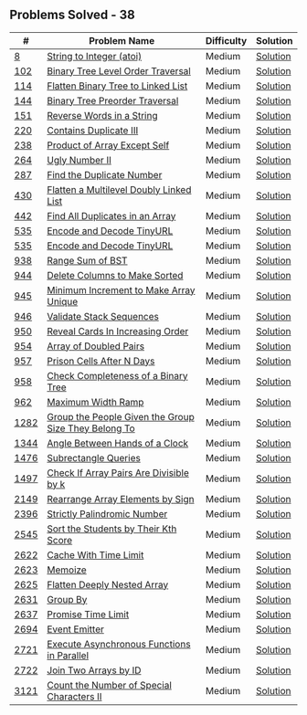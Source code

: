 ## Problems Solved - 38

| # | Problem Name | Difficulty | Solution |
| ---- | ------------ | ---------- | ----------- |  
| <a href="/Medium/8  String to Integer (atoi)/">8</a> |  <a href="/Medium/8  String to Integer (atoi)">String to Integer (atoi)</a>| Medium | <a href="/Medium/8  String to Integer (atoi)/stringToInteger(atoi).js">Solution</a> | 
| <a href="/Medium/102  Binary Tree Level Order Traversal/">102</a> |  <a href="/Medium/102  Binary Tree Level Order Traversal">Binary Tree Level Order Traversal</a>| Medium | <a href="/Medium/102  Binary Tree Level Order Traversal/binaryTreeLevelOrderTraversal.js">Solution</a> | 
| <a href="/Medium/114  Flatten Binary Tree to Linked List/">114</a> |  <a href="/Medium/114  Flatten Binary Tree to Linked List">Flatten Binary Tree to Linked List</a>| Medium | <a href="/Medium/114  Flatten Binary Tree to Linked List/flattenBinaryTreeToLinkedList.js">Solution</a> | 
| <a href="/Medium/144  Binary Tree Preorder Traversal/">144</a> |  <a href="/Medium/144  Binary Tree Preorder Traversal">Binary Tree Preorder Traversal</a>| Medium | <a href="/Medium/144  Binary Tree Preorder Traversal/binaryTreePreorderTraversal.js">Solution</a> | 
| <a href="/Medium/151  Reverse Words in a String/">151</a> |  <a href="/Medium/151  Reverse Words in a String">Reverse Words in a String</a>| Medium | <a href="/Medium/151  Reverse Words in a String/reverseWordsInAString.js">Solution</a> | 
| <a href="/Medium/220  Contains Duplicate III/">220</a> |  <a href="/Medium/220  Contains Duplicate III">Contains Duplicate III</a>| Medium | <a href="/Medium/220  Contains Duplicate III/containsDuplicateIii.js">Solution</a> | 
| <a href="/Medium/238  Product of Array Except Self/">238</a> |  <a href="/Medium/238  Product of Array Except Self">Product of Array Except Self</a>| Medium | <a href="/Medium/238  Product of Array Except Self/productOfArrayExceptSelf.js">Solution</a> | 
| <a href="/Medium/264  Ugly Number II/">264</a> |  <a href="/Medium/264  Ugly Number II">Ugly Number II</a>| Medium | <a href="/Medium/264  Ugly Number II/uglyNumberIi.js">Solution</a> | 
| <a href="/Medium/287 Find the Duplicate Number/">287</a> |  <a href="/Medium/287 Find the Duplicate Number">Find the Duplicate Number</a>| Medium | <a href="/Medium/287 Find the Duplicate Number/findTheDuplicateNumber.js">Solution</a> | 
| <a href="/Medium/430  Flatten a Multilevel Doubly Linked List/">430</a> |  <a href="/Medium/430  Flatten a Multilevel Doubly Linked List">Flatten a Multilevel Doubly Linked List</a>| Medium | <a href="/Medium/430  Flatten a Multilevel Doubly Linked List/flattenAMultilevelDoublyLinkedList.js">Solution</a> | 
| <a href="/Medium/442 Find All Duplicates in an Array/">442</a> |  <a href="/Medium/442 Find All Duplicates in an Array">Find All Duplicates in an Array</a>| Medium | <a href="/Medium/442 Find All Duplicates in an Array/findAllDuplicatesInAnArray.js">Solution</a> | 
| <a href="/Medium/535  Encode and Decode TinyURL/">535</a> |  <a href="/Medium/535  Encode and Decode TinyURL">Encode and Decode TinyURL</a>| Medium | <a href="/Medium/535  Encode and Decode TinyURL/encodeAndDecodeTinyurl.js">Solution</a> | 
| <a href="/Medium/535 Encode and Decode TinyURL/">535</a> |  <a href="/Medium/535 Encode and Decode TinyURL">Encode and Decode TinyURL</a>| Medium | <a href="/Medium/535 Encode and Decode TinyURL/encodeAndDecodeTinyurl.js">Solution</a> | 
| <a href="/Medium/938  Range Sum of BST/">938</a> |  <a href="/Medium/938  Range Sum of BST">Range Sum of BST</a>| Medium | <a href="/Medium/938  Range Sum of BST/rangeSumOfBst.js">Solution</a> | 
| <a href="/Medium/944  Delete Columns to Make Sorted/">944</a> |  <a href="/Medium/944  Delete Columns to Make Sorted">Delete Columns to Make Sorted</a>| Medium | <a href="/Medium/944  Delete Columns to Make Sorted/deleteColumnsToMakeSorted.js">Solution</a> | 
| <a href="/Medium/945  Minimum Increment to Make Array Unique/">945</a> |  <a href="/Medium/945  Minimum Increment to Make Array Unique">Minimum Increment to Make Array Unique</a>| Medium | <a href="/Medium/945  Minimum Increment to Make Array Unique/minimumIncrementToMakeArrayUnique.js">Solution</a> | 
| <a href="/Medium/946  Validate Stack Sequences/">946</a> |  <a href="/Medium/946  Validate Stack Sequences">Validate Stack Sequences</a>| Medium | <a href="/Medium/946  Validate Stack Sequences/validateStackSequences.js">Solution</a> | 
| <a href="/Medium/950  Reveal Cards In Increasing Order/">950</a> |  <a href="/Medium/950  Reveal Cards In Increasing Order">Reveal Cards In Increasing Order</a>| Medium | <a href="/Medium/950  Reveal Cards In Increasing Order/revealCardsInIncreasingOrder.js">Solution</a> | 
| <a href="/Medium/954  Array of Doubled Pairs/">954</a> |  <a href="/Medium/954  Array of Doubled Pairs">Array of Doubled Pairs</a>| Medium | <a href="/Medium/954  Array of Doubled Pairs/arrayOfDoubledPairs.js">Solution</a> | 
| <a href="/Medium/957  Prison Cells After N Days/">957</a> |  <a href="/Medium/957  Prison Cells After N Days">Prison Cells After N Days</a>| Medium | <a href="/Medium/957  Prison Cells After N Days/prisonCellsAfterNDays.js">Solution</a> | 
| <a href="/Medium/958  Check Completeness of a Binary Tree/">958</a> |  <a href="/Medium/958  Check Completeness of a Binary Tree">Check Completeness of a Binary Tree</a>| Medium | <a href="/Medium/958  Check Completeness of a Binary Tree/checkCompletenessOfABinaryTree.js">Solution</a> | 
| <a href="/Medium/962  Maximum Width Ramp/">962</a> |  <a href="/Medium/962  Maximum Width Ramp">Maximum Width Ramp</a>| Medium | <a href="/Medium/962  Maximum Width Ramp/maximumWidthRamp.js">Solution</a> | 
| <a href="/Medium/1282 Group the People Given the Group Size They Belong To/">1282</a> |  <a href="/Medium/1282 Group the People Given the Group Size They Belong To">Group the People Given the Group Size They Belong To</a>| Medium | <a href="/Medium/1282 Group the People Given the Group Size They Belong To/groupThePeopleGivenTheGroupSizeTheyBelongTo.js">Solution</a> | 
| <a href="/Medium/1344  Angle Between Hands of a Clock/">1344</a> |  <a href="/Medium/1344  Angle Between Hands of a Clock">Angle Between Hands of a Clock</a>| Medium | <a href="/Medium/1344  Angle Between Hands of a Clock/angleBetweenHandsOfAClock.js">Solution</a> | 
| <a href="/Medium/1476 Subrectangle Queries/">1476</a> |  <a href="/Medium/1476 Subrectangle Queries">Subrectangle Queries</a>| Medium | <a href="/Medium/1476 Subrectangle Queries/subrectangleQueries.js">Solution</a> | 
| <a href="/Medium/1497  Check If Array Pairs Are Divisible by k/">1497</a> |  <a href="/Medium/1497  Check If Array Pairs Are Divisible by k">Check If Array Pairs Are Divisible by k</a>| Medium | <a href="/Medium/1497  Check If Array Pairs Are Divisible by k/checkIfArrayPairsAreDivisibleByK.js">Solution</a> | 
| <a href="/Medium/2149 Rearrange Array Elements by Sign/">2149</a> |  <a href="/Medium/2149 Rearrange Array Elements by Sign">Rearrange Array Elements by Sign</a>| Medium | <a href="/Medium/2149 Rearrange Array Elements by Sign/rearrangeArrayElementsBySign.js">Solution</a> | 
| <a href="/Medium/2396 Strictly Palindromic Number/">2396</a> |  <a href="/Medium/2396 Strictly Palindromic Number">Strictly Palindromic Number</a>| Medium | <a href="/Medium/2396 Strictly Palindromic Number/strictlyPalindromicNumber.js">Solution</a> | 
| <a href="/Medium/2545 Sort the Students by Their Kth Score/">2545</a> |  <a href="/Medium/2545 Sort the Students by Their Kth Score">Sort the Students by Their Kth Score</a>| Medium | <a href="/Medium/2545 Sort the Students by Their Kth Score/sortTheStudentsByTheirKthScore.js">Solution</a> | 
| <a href="/Medium/2622 Cache With Time Limit/">2622</a> |  <a href="/Medium/2622 Cache With Time Limit">Cache With Time Limit</a>| Medium | <a href="/Medium/2622 Cache With Time Limit/cacheWithTimeLimit.js">Solution</a> | 
| <a href="/Medium/2623 Memoize/">2623</a> |  <a href="/Medium/2623 Memoize">Memoize</a>| Medium | <a href="/Medium/2623 Memoize/memoize.js">Solution</a> | 
| <a href="/Medium/2625 Flatten Deeply Nested Array/">2625</a> |  <a href="/Medium/2625 Flatten Deeply Nested Array">Flatten Deeply Nested Array</a>| Medium | <a href="/Medium/2625 Flatten Deeply Nested Array/flattenDeeplyNestedArray.js">Solution</a> | 
| <a href="/Medium/2631 Group By/">2631</a> |  <a href="/Medium/2631 Group By">Group By</a>| Medium | <a href="/Medium/2631 Group By/groupBy.js">Solution</a> | 
| <a href="/Medium/2637 Promise Time Limit/">2637</a> |  <a href="/Medium/2637 Promise Time Limit">Promise Time Limit</a>| Medium | <a href="/Medium/2637 Promise Time Limit/promiseTimeLimit.js">Solution</a> | 
| <a href="/Medium/2694 Event Emitter/">2694</a> |  <a href="/Medium/2694 Event Emitter">Event Emitter</a>| Medium | <a href="/Medium/2694 Event Emitter/eventEmitter.js">Solution</a> | 
| <a href="/Medium/2721 Execute Asynchronous Functions in Parallel/">2721</a> |  <a href="/Medium/2721 Execute Asynchronous Functions in Parallel">Execute Asynchronous Functions in Parallel</a>| Medium | <a href="/Medium/2721 Execute Asynchronous Functions in Parallel/executeAsynchronousFunctionsInParallel.js">Solution</a> | 
| <a href="/Medium/2722 Join Two Arrays by ID/">2722</a> |  <a href="/Medium/2722 Join Two Arrays by ID">Join Two Arrays by ID</a>| Medium | <a href="/Medium/2722 Join Two Arrays by ID/joinTwoArraysById.js">Solution</a> | 
| <a href="/Medium/3121 Count the Number of Special Characters II/">3121</a> |  <a href="/Medium/3121 Count the Number of Special Characters II">Count the Number of Special Characters II</a>| Medium | <a href="/Medium/3121 Count the Number of Special Characters II/countTheNumberOfSpecialCharactersIi.js">Solution</a> | 
